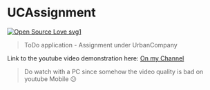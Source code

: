 # UCAssignment

[![Open Source Love svg1](https://badges.frapsoft.com/os/v1/open-source.svg?v=103)](https://github.com/ellerbrock/open-source-badges/)
> ToDo application - Assignment under UrbanCompany

Link to the youtube video demonstration here: [On my Channel](https://www.youtube.com/watch?v=Qh9J926nxN8)
> Do watch with a PC since somehow the video quality is bad on youtube Mobile :confused:

